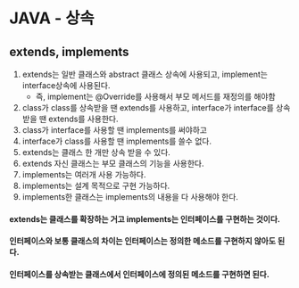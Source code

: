 # JAVA - 상속





## extends, implements

1. extends는 일반 클래스와 abstract 클래스 상속에 사용되고, implement는 interface상속에 사용된다.
   - 즉, implement는 @Override를 사용해서 부모 메서드를 재정의를 해야함
2. class가 class를 상속받을 땐 extends를 사용하고, interface가 interface를 상속 받을 땐 extends를 사용한다.
3. class가 interface를 사용할 땐 implements를 써야하고
4. interface가 class를 사용할 땐 implements를 쓸수 없다.
5. extends는 클래스 한 개만 상속 받을 수 있다.
6. extends 자신 클래스는 부모 클래스의 기능을 사용한다.
7. implements는 여러개 사용 가능하다.
8. implements는 설계 목적으로 구현 가능하다.
9. implements한 클래스는 implements의 내용을 다 사용해야 한다.



#### extends는 클래스를 확장하는 거고 implements는 인터페이스를 구현하는 것이다.
#### 인터페이스와 보통 클래스의 차이는 인터페이스는 정의한 메소드를 구현하지 않아도 된다.
#### 인터페이스를 상속받는 클래스에서 인터페이스에 정의된 메소드를 구현하면 된다.

